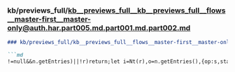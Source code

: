 ### kb/previews_full/kb__previews_full__kb__previews_full__flows__master-first__master-only@auth.har.part005.md.part001.md.part002.md

```md
### kb/previews_full/kb__previews_full__flows__master-first__master-only@auth.har.part005.md.part001.md (part 002)

```md
!=null&&n.getEntries)||!r)return;let i=Nt(r),o=n.getEntries(),{op:s,start_timestamp:a}=Be(t)
```

```

```
